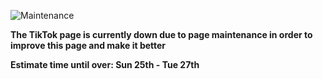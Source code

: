 <!-- Start of Maintenance Code -->


![Maintenance](https://image.opencart.com/cache/5abf1dea704be-resize-710x380.jpg)

**The TikTok page is currently down due to page maintenance in order to improve this page and make it better**

**Estimate time until over: Sun 25th - Tue 27th**


<!-- End of Maintenance Code -->



<!-- Start of Page Code -->

<!--
<img crossorigin="anonymous" src="https://image.winudf.com/v2/image1/Y29tLnNzLmFuZHJvaWQudWdjLnRyaWxsX2ljb25fMTY2NTY4MTc5OF8wMDI/icon.png?w=100&fakeurl=1&type=.webp" class="svg" alt="Youtube icon" width="50" height="50">

**TikTok**

**By TikTok Pte. Ltd.**

**Version 27.5.4**

**Size: 129.5MB**

<a href="https://d.apkpure.com/b/XAPK/com.ss.android.ugc.trill?versionCode=270504">Download APK</a>
-->

<!-- End of Page Code -->
